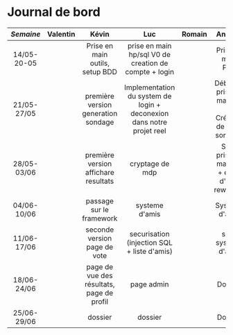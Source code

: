 # Journal de bord
*Semaine* | Valentin | Kévin | Luc | Romain | Antoine | Ségolène
:---: | :---: | :---:| :---: | :---: | :---:| :---: 
14/05-20-05 |  | Prise en main outils, setup BDD | prise en main hp/sql V0 de creation de compte + login |  | Prise en main PHP |
21/05-27/05 |  | première version generation sondage | Implementation du system de login + deconexion dans notre projet reel |  | Début de prise en main JS + Création de page sondage |
28/05-03/06 |  | première version affichare resultats | cryptage de mdp  |  | Suite prise en main JS + essai d'URL rewritting |
04/06-10/06 |  | passage sur le framework | systeme d'amis |  | Systeme d'amis |
11/06-17/06 |  | seconde version page de vote | securisation (injection SQL + liste d'amis) |  | suite systeme d'amis |
18/06-24/06 |  | page de vue des résultats, page de profil| page admin |  | Dossier |
25/06-29/06 |  | dossier | dossier |  | Dossier |
